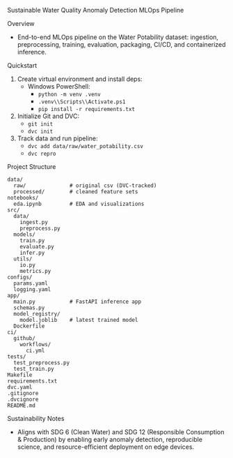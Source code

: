 Sustainable Water Quality Anomaly Detection MLOps Pipeline

Overview
- End-to-end MLOps pipeline on the Water Potability dataset: ingestion, preprocessing, training, evaluation, packaging, CI/CD, and containerized inference.

Quickstart
1. Create virtual environment and install deps:
   - Windows PowerShell:
     - `python -m venv .venv`
     - `.venv\\Scripts\\Activate.ps1`
     - `pip install -r requirements.txt`
2. Initialize Git and DVC:
   - `git init`
   - `dvc init`
3. Track data and run pipeline:
   - `dvc add data/raw/water_potability.csv`
   - `dvc repro`

Project Structure
```
data/
  raw/              # original csv (DVC-tracked)
  processed/        # cleaned feature sets
notebooks/
  eda.ipynb         # EDA and visualizations
src/
  data/
    ingest.py
    preprocess.py
  models/
    train.py
    evaluate.py
    infer.py
  utils/
    io.py
    metrics.py
configs/
  params.yaml
  logging.yaml
app/
  main.py           # FastAPI inference app
  schemas.py
  model_registry/
    model.joblib    # latest trained model
  Dockerfile
ci/
  github/
    workflows/
      ci.yml
tests/
  test_preprocess.py
  test_train.py
Makefile
requirements.txt
dvc.yaml
.gitignore
.dvcignore
README.md
```

Sustainability Notes
- Aligns with SDG 6 (Clean Water) and SDG 12 (Responsible Consumption & Production) by enabling early anomaly detection, reproducible science, and resource-efficient deployment on edge devices.


